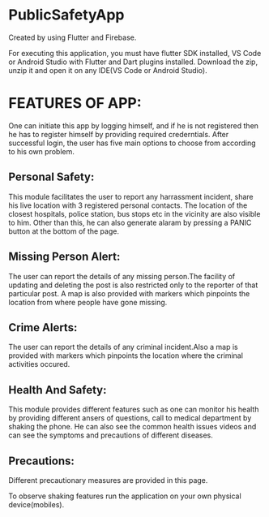 # PublicSafetyApp
Created by using Flutter and Firebase. 

For executing this application, you must have flutter SDK installed, VS Code or Android Studio with Flutter and Dart plugins installed. Download the zip, unzip it and open it on any IDE(VS Code or Android Studio).

# FEATURES OF APP:

One can initiate this app by logging himself, and if he is not registered then he has to register himself by providing required crederntials. After successful login, the user has five main options to choose from according to his own problem.

## Personal Safety:
This module facilitates the user to report any harrassment incident, share his live location with 3 registered personal contacts. The location of the closest hospitals, police station, bus stops etc in the vicinity are also visible to him. Other than this, he can also generate alaram by pressing a PANIC button at the bottom of the page.
## Missing Person Alert: 
The user can report the details of any missing person.The facility of updating and deleting the post is also restricted only to the reporter of that particular post. A map is also provided with markers which pinpoints the location from where people have gone missing.
## Crime Alerts:
The user can report the details of any criminal incident.Also a map is provided with markers which pinpoints the location where the criminal activities occured.
## Health And Safety:
This module provides different features such as one can monitor his health by providing different ansers of questions, call to medical department by shaking the phone. He can also see the common health issues videos and can see the symptoms and precautions of different diseases.
## Precautions:
Different precautionary measures are provided in this page.

To observe shaking features run the application on your own physical device(mobiles).
